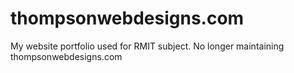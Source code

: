 # thompsonwebdesigns.com
My website portfolio used for RMIT subject. No longer maintaining thompsonwebdesigns.com
